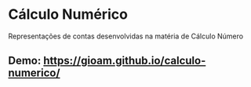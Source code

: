 # Cálculo Numérico
Representações de contas desenvolvidas na matéria de Cálculo Número

## Demo: https://gioam.github.io/calculo-numerico/
